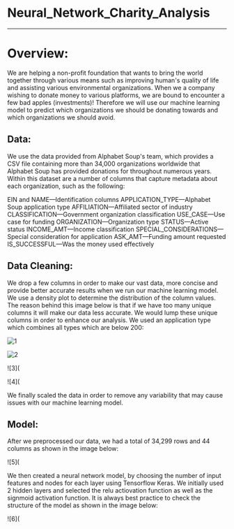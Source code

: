 # Neural_Network_Charity_Analysis
-----

# Overview: 
We are helping a non-profit foundation that wants to bring the world together through various means such as improving human's quality of life and assisting various environmental organizations. When we a company wishing to donate money to various platforms, we are bound to encounter a few bad apples (investments)! Therefore we will use our machine learning model to predict which organizations we should be donating towards and which organizations we should avoid. 

## Data: 
We use the data provided from Alphabet Soup's team, which provides a CSV file containing more than 34,000 organizations worldwide that Alphabet Soup has provided donations for throughout numerous years. Within this dataset are a number of columns that capture metadata about each organization, such as the following:

EIN and NAME—Identification columns
APPLICATION_TYPE—Alphabet Soup application type
AFFILIATION—Affiliated sector of industry
CLASSIFICATION—Government organization classification
USE_CASE—Use case for funding
ORGANIZATION—Organization type
STATUS—Active status
INCOME_AMT—Income classification
SPECIAL_CONSIDERATIONS—Special consideration for application
ASK_AMT—Funding amount requested
IS_SUCCESSFUL—Was the money used effectively

## Data Cleaning: 
We drop a few columns in order to make our vast data, more concise and provide better accurate results when we run our machine learning model. We use a density plot to determine the distribution of the column values. The reason behind this image below is that if we have too many unique columns it will make our data less accurate. We would lump these unique columns in order to enhance our analysis. We used an application type which combines all types which are below 200: 

![1](https://i.ibb.co/wJSLvhb/1.png)

![2](https://i.ibb.co/LYbk6LG/2.png)

![3](

![4]( 

We finally scaled the data in order to remove any variability that may cause issues with our machine learning model.

## Model: 

After we preprocessed our data, we had a total of 34,299 rows and 44 columns as shown in the image below:

![5](


We then created a neural network model, by choosing the number of input features and nodes for each layer using Tensorflow Keras. We initially used 2 hidden layers and selected the relu actiovation function as well as the signmoid activation function. It is always best practice to check the structure of the model as shown in the image below: 

![6](

